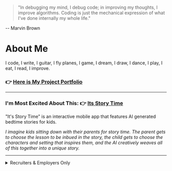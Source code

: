 
> "In debugging my mind, I debug code; in improving my thoughts, I improve algorithms. Coding is just the mechanical expression of what I've done internally my whole life."

-- Marvin Brown

# About Me

I code, I write, I guitar, I fly planes, I game, I dream, I draw, I dance, I play, I eat, I read, I improve.

### :point_right: [Here is My Project Portfolio](https://xbromsson.github.io/portfolio/)

---

### I'm Most Excited About This: :point_right: [Its Story Time](https://github.com/xBromsson/bedtime-story)



"It's Story Time" is an interactive mobile app that features AI generated bedtime stories for kids. 

_I imagine kids sitting down with their parents for story time. The parent gets to choose the lesson to be inbued in the story, the child gets to choose the characters and setting that inspires them, and the AI creatively weaves all of this together into a unique story._

---




<details>
<summary>Recruiters & Employers Only</summary>

  # Beam Me Up, Scotty.
  
![JrM4](https://github.com/xBromsson/xbromsson/assets/73408796/19c02780-d89e-457d-853d-b02fd9d420f3)
</details>

<!--
**xBromsson/xbromsson** is a ✨ _special_ ✨ repository because its `README.md` (this file) appears on your GitHub profile.

Here are some ideas to get you started:

- 🔭 I’m currently working on ...
- 🌱 I’m currently learning ...
- 👯 I’m looking to collaborate on ...
- 🤔 I’m looking for help with ...
- 💬 Ask me about ...
- 📫 How to reach me: ...
- 😄 Pronouns: ...
- ⚡ Fun fact: ...
-->
